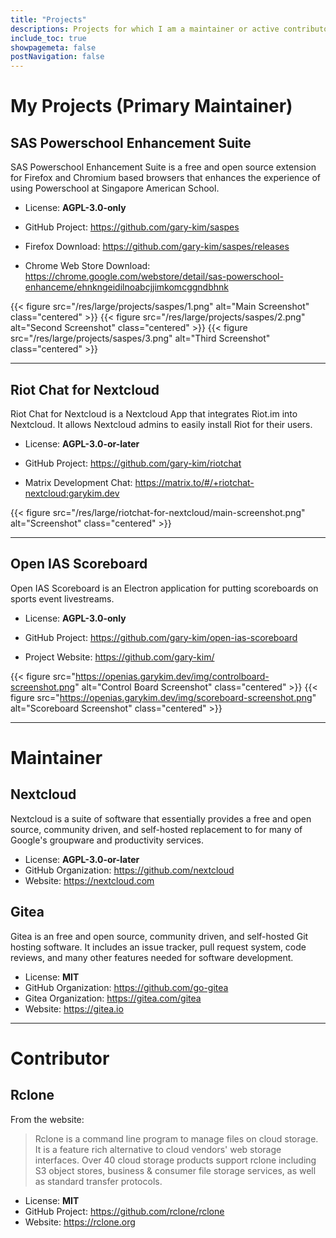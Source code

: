 ```yaml
---
title: "Projects"
descriptions: Projects for which I am a maintainer or active contributor. All the projects in this list are open source.
include_toc: true
showpagemeta: false
postNavigation: false
---
```


# My Projects (Primary Maintainer)

## SAS Powerschool Enhancement Suite

SAS Powerschool Enhancement Suite is a free and open source extension for Firefox and Chromium based browsers that enhances the experience of using Powerschool at Singapore American School.

* License: **AGPL-3.0-only**


* GitHub Project: <https://github.com/gary-kim/saspes>
* Firefox Download: <https://github.com/gary-kim/saspes/releases>
* Chrome Web Store Download: <https://chrome.google.com/webstore/detail/sas-powerschool-enhanceme/ehnkngeidilnoabcjjimkomcggndbhnk>

{{< figure src="/res/large/projects/saspes/1.png" alt="Main Screenshot" class="centered" >}}
{{< figure src="/res/large/projects/saspes/2.png" alt="Second Screenshot" class="centered" >}}
{{< figure src="/res/large/projects/saspes/3.png" alt="Third Screenshot" class="centered" >}}

---
## Riot Chat for Nextcloud

Riot Chat for Nextcloud is a Nextcloud App that integrates Riot.im into Nextcloud. It allows Nextcloud admins to easily install Riot for their users.

* License: **AGPL-3.0-or-later**


* GitHub Project: <https://github.com/gary-kim/riotchat>
* Matrix Development Chat: <https://matrix.to/#/+riotchat-nextcloud:garykim.dev>

{{< figure src="/res/large/riotchat-for-nextcloud/main-screenshot.png" alt="Screenshot" class="centered" >}}

---
## Open IAS Scoreboard

Open IAS Scoreboard is an Electron application for putting scoreboards on sports event livestreams.

* License: **AGPL-3.0-only**


* GitHub Project: <https://github.com/gary-kim/open-ias-scoreboard>
* Project Website: <https://github.com/gary-kim/>

{{< figure src="https://openias.garykim.dev/img/controlboard-screenshot.png" alt="Control Board Screenshot" class="centered" >}}
{{< figure src="https://openias.garykim.dev/img/scoreboard-screenshot.png" alt="Scoreboard Screenshot" class="centered" >}}

---

# Maintainer

## Nextcloud

Nextcloud is a suite of software that essentially provides a free and open source, community driven, and self-hosted replacement to for many of Google's groupware and productivity services.

* License: **AGPL-3.0-or-later**
* GitHub Organization: <https://github.com/nextcloud>
* Website: <https://nextcloud.com>

## Gitea

Gitea is an free and open source, community driven, and self-hosted Git hosting software. It includes an issue tracker, pull request system, code reviews, and many other features needed for software development.

* License: **MIT**
* GitHub Organization: <https://github.com/go-gitea>
* Gitea Organization: <https://gitea.com/gitea>
* Website: <https://gitea.io>

---

# Contributor

## Rclone

From the website:

> Rclone is a command line program to manage files on cloud storage. It is a feature rich alternative to cloud vendors' web storage interfaces. Over 40 cloud storage products support rclone including S3 object stores, business & consumer file storage services, as well as standard transfer protocols.

* License: **MIT**
* GitHub Project: <https://github.com/rclone/rclone>
* Website: <https://rclone.org>
